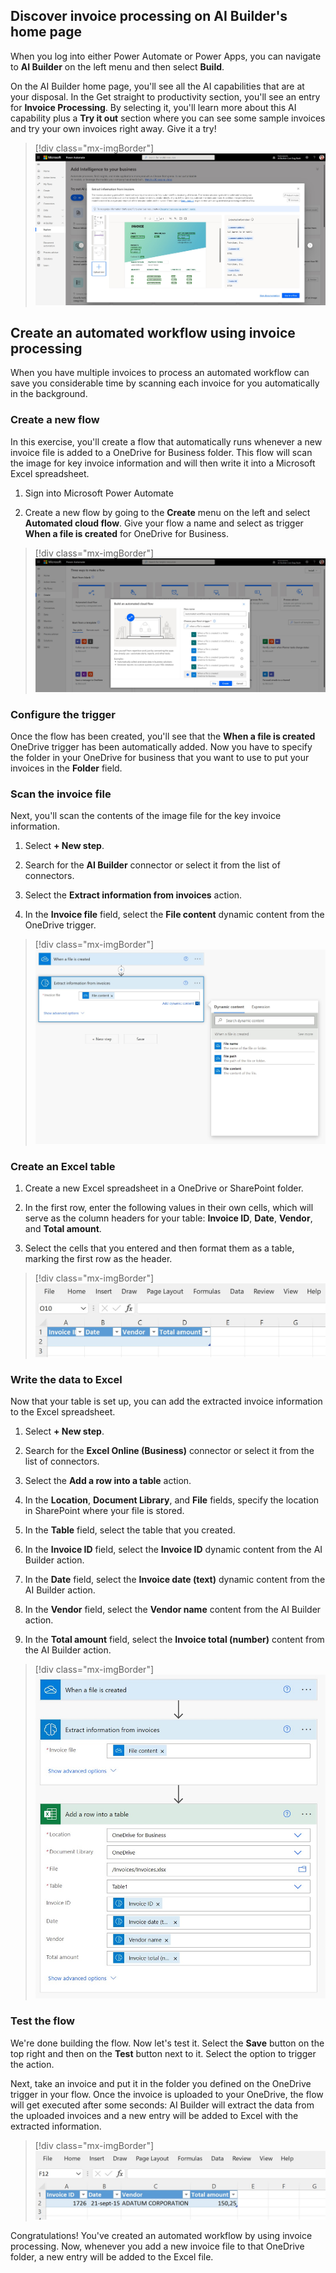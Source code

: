 ## Discover invoice processing on AI Builder's home page

When you log into either Power Automate or Power Apps, you can navigate to **AI Builder** on the left menu and then select **Build**.

On the AI Builder home page, you'll see all the AI capabilities that are at your disposal. In the Get straight to productivity section, you'll see an entry for **Invoice Processing**. By selecting it, you'll learn more about this AI capability plus a **Try it out** section where you can see some sample invoices and try your own invoices right away. Give it a try!

> [!div class="mx-imgBorder"]
> [![Invoice Processing (preview) dialog showing the Try It Out tab with an invoice selected, and Extracted information showing to the right.](../media/invoice-processing.jpg)](../media/invoice-processing.jpg#lightbox)

## Create an automated workflow using invoice processing

When you have multiple invoices to process an automated workflow can save you considerable time by scanning each invoice for you automatically in the background.

### Create a new flow

In this exercise, you'll create a flow that automatically runs whenever a new invoice file is added to a OneDrive for Business folder. This flow will scan the image for key invoice information and will then write it into a Microsoft Excel spreadsheet.

1. Sign into Microsoft Power Automate

1. Create a new flow by going to the **Create** menu on the left and select **Automated cloud flow**. Give your flow a name and select as trigger **When a file is created** for OneDrive for Business.

> [!div class="mx-imgBorder"]
> [![Build an automated flow dialog with When a file is created (OneDrive for Business) selected for the flow's trigger.](../media/build-flow.jpg)](../media/build-flow.jpg#lightbox)

### Configure the trigger

Once the flow has been created, you'll see that the **When a file is created** OneDrive trigger has been automatically added. Now you have to specify the folder in your OneDrive for business that you want to use to put your invoices in the **Folder** field.

### Scan the invoice file

Next, you'll scan the contents of the image file for the key invoice information.

1. Select **+ New step**.

1. Search for the **AI Builder** connector or select it from the list of connectors.

1. Select the **Extract information from invoices** action.

1. In the **Invoice file** field, select the **File content** dynamic content from the OneDrive trigger.

> [!div class="mx-imgBorder"]
> [![Dialogs for When a file is created, Process and save information from invoices, and Dynamic Value with File content selected.](../media/file-created.jpg)](../media/file-created.jpg#lightbox)

### Create an Excel table

1. Create a new Excel spreadsheet in a OneDrive or SharePoint folder.

1. In the first row, enter the following values in their own cells, which will serve as the column headers for your table: **Invoice ID**, **Date**, **Vendor**, and **Total amount**.

1. Select the cells that you entered and then format them as a table, marking the first row as the header.

> [!div class="mx-imgBorder"]
> [![Formatted column headers for Invoice ID, Date, Vendor, and Total amount.](../media/excel-headers.jpg)](../media/excel-headers.jpg#lightbox)

### Write the data to Excel

Now that your table is set up, you can add the extracted invoice information to the Excel spreadsheet.

1. Select **+ New step**.

1. Search for the **Excel Online (Business)** connector or select it from the list of connectors.

1. Select the **Add a row into a table** action.

1. In the **Location**, **Document Library**, and **File** fields, specify the location in SharePoint where your file is stored.

1. In the **Table** field, select the table that you created.

1. In the **Invoice ID** field, select the **Invoice ID** dynamic content from the AI Builder action.

1. In the **Date** field, select the **Invoice date (text)** dynamic content from the AI Builder action.

1. In the **Vendor** field, select the **Vendor name** content from the AI Builder action.

1. In the **Total amount** field, select the **Invoice total (number)** content from the AI Builder action.

> [!div class="mx-imgBorder"]
> [![Dialogs for When a file is created, Process and save information from invoices, and Add a row into a table.](../media/dialogs.jpg)](../media/dialogs.jpg#lightbox)

### Test the flow

We're done building the flow. Now let's test it. Select the **Save** button on the top right and then on the **Test** button next to it. Select the option to trigger the action.

Next, take an invoice and put it in the folder you defined on the OneDrive trigger in your flow. Once the invoice is uploaded to your OneDrive, the flow will get executed after some seconds: AI Builder will extract the data from the uploaded invoices and a new entry will be added to Excel with the extracted information.

> [!div class="mx-imgBorder"]
> [![Excel file with data filled in below the header row.](../media/results.jpg)](../media/results.jpg#lightbox)

Congratulations! You've created an automated workflow by using invoice processing. Now, whenever you add a new invoice file to that OneDrive folder, a new entry will be added to the Excel file.

